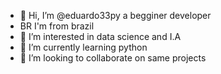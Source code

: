 - 👋 Hi, I’m @eduardo33py a begginer developer
- BR I'm from brazil
- 👀 I’m interested in data science and I.A
- 🌱 I’m currently learning python
- 💞️ I’m looking to collaborate on same projects

<!---
eduardo33py/eduardo33py is a ✨ special ✨ repository because its `README.md` (this file) appears on your GitHub profile.
You can click the Preview link to take a look at your changes.
--->
